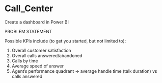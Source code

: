 # Call_Center
Create a dashboard in Power BI

PROBLEM STATEMENT

Possible KPIs include (to get you started, but not limited to):

1) Overall customer satisfaction
2) Overall calls answered/abandoned
3) Calls by time
4) Average speed of answer
5) Agent’s performance quadrant -> average handle time (talk duration) vs calls answered

